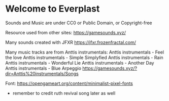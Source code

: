 # Welcome to Everplast


Sounds and Music are under CC0 or Public Domain, or Copyright-free

Resource used from other sites:
https://gamesounds.xyz/

Many sounds created with JFXR
https://jfxr.frozenfractal.com/

Many music tracks are from Anttis instrumentals:
Anttis instrumentals - Feel the love
Anttis instrumentals - Simple Simplyfied
Anttis instrumentals - Rain
Anttis instrumentals - Wonderful Lie
Anttis instrumentals - Another Day
Anttis instrumentals - Blue Arpeggio
https://gamesounds.xyz/?dir=Anttis%20instrumentals/Songs

Font:
https://opengameart.org/content/minimalist-pixel-fonts

* remember to credit ruth revival song later as well
